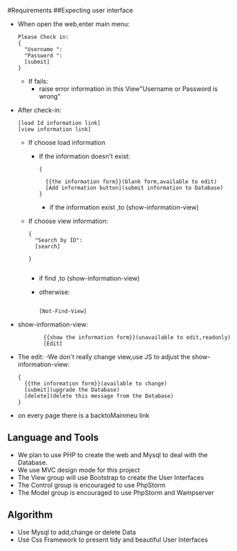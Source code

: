 #Requirements
##Expecting user interface
- When open the web,enter main menu:

  ```plain
  Please Check in:
  {
    "Username ":
    "Password ":
    [submit]
  }
   ```
  - If fails:
    - raise error information in this View"Username or Password is wrong"
- After check-in:

    ```plain
    [load Id information link] 
    [view information link]
    ```
    - If choose load information
      - If the information doesn't exist:
      
          ```plain
          {
            
            {{the information form}}(blank form,available to edit)
            [Add information button](submit information to Database)
          }
          ```
        - if the information exist ,to (show-information-view)
  - If choose view information:
   
  
    ```plain
    {
      "Search by ID":
      [search]
    
    }
    
    
    ```
    - if find ,to (show-information-view)
     
    - otherwise:
    
      ```plain
      
      [Not-Find-View]
      
      ```
- show-information-view:

  ```plain
          {{show the information form}}(unavailable to edit,readonly)
          [Edit]
  ```
- The edit:
  -We don't really change view,use JS to adjust the show-information-view:
  ```plain
  {
    {{the information form}}(available to change)
    [submit](upgrade the Database)
    [delete](delete this message from the Database)
  }
  ```
    
   
- on every page there is a backtoMainmeu link


## Language and Tools
- We plan to use PHP to create the web and Mysql to deal with the Database.
- We use MVC design mode for this project
- The View group will use Bootstrap to create the User Interfaces
- The Control group is encouraged to use PhpStorm
- The Model group is encouraged to use PhpStorm and Wampserver


## Algorithm
- Use Mysql to add,change or delete Data
- Use Css Framework to present tidy and beautiful User Interfaces

